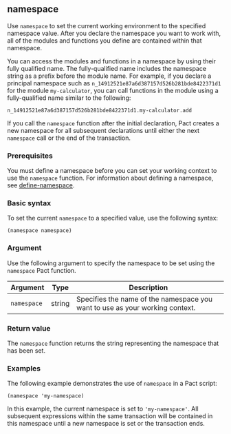 ## namespace

Use `namespace` to set the current working environment to the specified namespace value. 
After you declare the namespace you want to work with, all of the modules and functions you define are contained within that namespace. 

You can access the modules and functions in a namespace by using their fully qualified name.
The fully-qualified name includes the namespace string as a prefix before the module name. 
For example, if you declare a principal namespace such as `n_14912521e87a6d387157d526b281bde8422371d1` for the module `my-calculator`, you can call functions in the module using a fully-qualified name similar to the following:

`n_14912521e87a6d387157d526b281bde8422371d1.my-calculator.add`

If you call the `namespace` function after the initial declaration, Pact creates a new namespace for all subsequent declarations until either the next `namespace` call or the end of the transaction.

### Prerequisites

You must define a namespace before you can set your working context to use the `namespace` function. For information about defining a namespace, see [define-namespace](/reference/functions/general#define-namespace).

### Basic syntax

To set the current `namespace` to a specified value, use the following syntax:

```pact
(namespace namespace)
```

### Argument

Use the following argument to specify the namespace to be set using the `namespace` Pact function.

| Argument | Type | Description |
| --- | --- | --- |
| `namespace` | string | Specifies the name of the namespace you want to use as your working context. |

### Return value

The `namespace` function returns the string representing the namespace that has been set.

### Examples

The following example demonstrates the use of `namespace` in a Pact script:

```pact
(namespace 'my-namespace)
```

In this example, the current namespace is set to `'my-namespace'`. All subsequent expressions within the same transaction will be contained in this namespace until a new namespace is set or the transaction ends.
